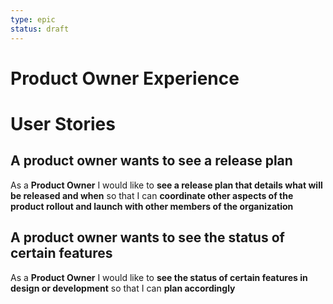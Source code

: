```yaml
---
type: epic
status: draft
---
```


# Product Owner Experience

# User Stories

## A product owner wants to see a release plan

As a **Product Owner** I would like to **see a release plan that
details what will be released and when** so that I can
**coordinate other aspects of the product rollout and launch with other members of the organization**

## A product owner wants to see the status of certain features

As a **Product Owner** I would like to **see the status of
certain features in design or development** so that I can **plan
accordingly**
